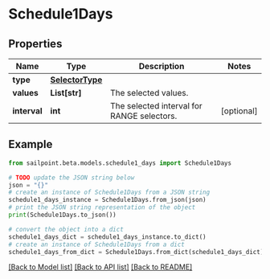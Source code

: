 # Schedule1Days


## Properties

Name | Type | Description | Notes
------------ | ------------- | ------------- | -------------
**type** | [**SelectorType**](SelectorType.md) |  | 
**values** | **List[str]** | The selected values.  | 
**interval** | **int** | The selected interval for RANGE selectors.  | [optional] 

## Example

```python
from sailpoint.beta.models.schedule1_days import Schedule1Days

# TODO update the JSON string below
json = "{}"
# create an instance of Schedule1Days from a JSON string
schedule1_days_instance = Schedule1Days.from_json(json)
# print the JSON string representation of the object
print(Schedule1Days.to_json())

# convert the object into a dict
schedule1_days_dict = schedule1_days_instance.to_dict()
# create an instance of Schedule1Days from a dict
schedule1_days_from_dict = Schedule1Days.from_dict(schedule1_days_dict)
```
[[Back to Model list]](../README.md#documentation-for-models) [[Back to API list]](../README.md#documentation-for-api-endpoints) [[Back to README]](../README.md)


